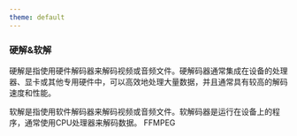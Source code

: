 ```yaml
---
theme: default
---
```


### 硬解&软解

硬解是指使用硬件解码器来解码视频或音频文件。硬解码器通常集成在设备的处理器、显卡或其他专用硬件中，可以高效地处理大量数据，并且通常具有较高的解码速度和性能。

软解是指使用软件解码器来解码视频或音频文件。软解码器是运行在设备上的程序，通常使用CPU处理器来解码数据。 FFMPEG